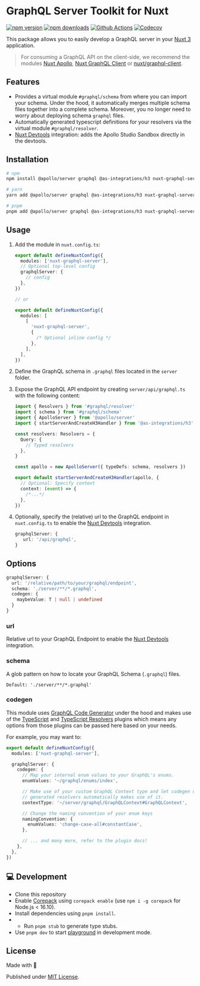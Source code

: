 # GraphQL Server Toolkit for Nuxt

[![npm version][npm-version-src]][npm-version-href]
[![npm downloads][npm-downloads-src]][npm-downloads-href]
[![Github Actions][github-actions-src]][github-actions-href]
[![Codecov][codecov-src]][codecov-href]

This package allows you to easily develop a GraphQL server in your [Nuxt 3](v3.nuxtjs.org) application.

> For consuming a GraphQL API on the client-side, we recommend the modules [Nuxt Apollo](https://apollo.nuxtjs.org/), [Nuxt GraphQL Client](https://nuxt-graphql-client.web.app/) or [nuxt/graphql-client](https://nuxt-graphql-request.vercel.app/).

## Features

- Provides a virtual module `#graphql/schema` from where you can import your schema. Under the hood, it automatically merges multiple schema files together into a complete schema. Moreover, you no longer need to worry about deploying schema `graphql` files.
- Automatically generated typescript definitions for your resolvers via the virtual module `#graphql/resolver`.
- [Nuxt Devtools](https://devtools.nuxtjs.org) integration: adds the Apollo Studio Sandbox directly in the devtools.

## Installation

```sh
# npm
npm install @apollo/server graphql @as-integrations/h3 nuxt-graphql-server

# yarn
yarn add @apollo/server graphql @as-integrations/h3 nuxt-graphql-server

# pnpm
pnpm add @apollo/server graphql @as-integrations/h3 nuxt-graphql-server
```

## Usage

1. Add the module in `nuxt.config.ts`:

   ```ts
   export default defineNuxtConfig({
     modules: ['nuxt-graphql-server'],
     // Optional top-level config
     graphqlServer: {
       // config
     },
   })

   // or

   export default defineNuxtConfig({
     modules: [
       [
         'nuxt-graphql-server',
         {
           /* Optional inline config */
         },
       ],
     ],
   })
   ```

2. Define the GraphQL schema in `.graphql` files located in the `server` folder.
3. Expose the GraphQL API endpoint by creating `server/api/graphql.ts` with the following content:

   ```ts
   import { Resolvers } from '#graphql/resolver'
   import { schema } from '#graphql/schema'
   import { ApolloServer } from '@apollo/server'
   import { startServerAndCreateH3Handler } from '@as-integrations/h3'

   const resolvers: Resolvers = {
     Query: {
       // Typed resolvers
     },
   }

   const apollo = new ApolloServer({ typeDefs: schema, resolvers })

   export default startServerAndCreateH3Handler(apollo, {
     // Optional: Specify context
     context: (event) => {
       /*...*/
     },
   })
   ```

4. Optionally, specify the (relative) url to the GraphQL endpoint in `nuxt.config.ts` to enable the [Nuxt Devtools](https://devtools.nuxtjs.org) integration.

   <!-- eslint-skip -->

   ```ts
   graphqlServer: {
      url: '/api/graphql',
   }
   ```

## Options

<!-- eslint-skip -->

```ts
graphqlServer: {
  url: '/relative/path/to/your/graphql/endpoint',
  schema: './server/**/*.graphql',
  codegen: {
    maybeValue: T | null | undefined
  }
}
```

### url

Relative url to your GraphQL Endpoint to enable the [Nuxt Devtools](https://devtools.nuxtjs.org) integration.

### schema

A glob pattern on how to locate your GraphQL Schema (`.graphql`) files.

`Default: './server/**/*.graphql'`

### codegen

This module uses [GraphQL Code Generator](https://the-guild.dev/graphql/codegen) under the hood and makes use of the [TypeScript](https://the-guild.dev/graphql/codegen/plugins/typescript/typescript) and [TypeScript Resolvers](https://the-guild.dev/graphql/codegen/plugins/typescript/typescript-resolvers) plugins which means any options from those plugins can be passed here based on your needs.

For example, you may want to:

```ts
export default defineNuxtConfig({
  modules: ['nuxt-graphql-server'],

  graphqlServer: {
    codegen: {
      // Map your internal enum values to your GraphQL's enums.
      enumValues: '~/graphql/enums/index',

      // Make use of your custom GraphQL Context type and let codegen use it so that the
      // generated resolvers automatically makes use of it.
      contextType: '~/server/graphql/GraphQLContext#GraphQLContext',

      // Change the naming convention of your enum keys
      namingConvention: {
        enumValues: 'change-case-all#constantCase',
      },

      // ... and many more, refer to the plugin docs!
    },
  },
})
```

## 💻 Development

- Clone this repository
- Enable [Corepack](https://github.com/nodejs/corepack) using `corepack enable` (use `npm i -g corepack` for Node.js < 16.10).
- Install dependencies using `pnpm install`.
- - Run `pnpm stub` to generate type stubs.
- Use `pnpm dev` to start [playground](./playground) in development mode.

## License

Made with 💛

Published under [MIT License](./LICENSE).

<!-- Badges -->

[npm-version-src]: https://img.shields.io/npm/v/nuxt-graphql-server?style=flat-square
[npm-version-href]: https://www.npmjs.com/package/nuxt-graphql-server
[npm-downloads-src]: https://img.shields.io/npm/dm/nuxt-graphql-server?style=flat-square
[npm-downloads-href]: https://npmjs.com/package/nuxt-graphql-server
[github-actions-src]: https://img.shields.io/github/actions/workflow/status/tobiasdiez/nuxt-graphql-server/ci.yml?branch=main&style=flat-square
[github-actions-href]: https://github.com/tobiasdiez/nuxt-graphql-server/actions?query=workflow%3Aci
[codecov-src]: https://img.shields.io/codecov/c/gh/tobiasdiez/nuxt-graphql-server/main?style=flat-square
[codecov-href]: https://codecov.io/gh/tobiasdiez/nuxt-graphql-server
